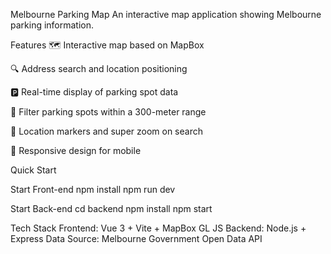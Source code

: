 Melbourne Parking Map
An interactive map application showing Melbourne parking information.

Features
🗺️ Interactive map based on MapBox

🔍 Address search and location positioning

🅿️ Real-time display of parking spot data

📍 Filter parking spots within a 300-meter range

🎯 Location markers and super zoom on search

📱 Responsive design for mobile

Quick Start

Start Front-end
npm install
npm run dev

Start Back-end
cd backend
npm install
npm start


Tech Stack
Frontend: Vue 3 + Vite + MapBox GL JS
Backend: Node.js + Express
Data Source: Melbourne Government Open Data API
